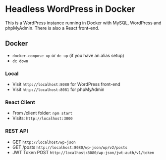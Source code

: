 # Headless WordPress in Docker

This is a WordPress instance running in Docker with MySQL, WordPress and phpMyAdmin. There is also a React front-end.

## Docker

* `docker-compose up` or `dc up` (if you have an alias setup)
* `dc down`


### Local

* Visit `http://localhost:8080` for WordPress front-end
* Visit `http://localhost:8081` for phpMyAdmin


### React Client

* From /client folder: `npm start`
* Visits: `http://localhost:3000`


### REST API

* GET `http://localhost/wp-json`
* GET /posts `http://localhost:8080/wp-json/wp/v2/posts`
* JWT Token POST `http://localhost:8080/wp-json/jwt-auth/v1/token`

